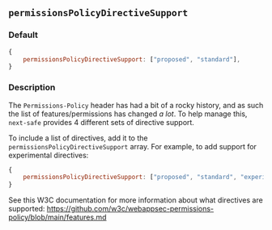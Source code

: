 ## `permissionsPolicyDirectiveSupport`

### Default

```js
{
	permissionsPolicyDirectiveSupport: ["proposed", "standard"],
}
```

### Description

The `Permissions-Policy` header has had a bit of a rocky history, and as such the list of features/permissions has changed _a lot_. To help manage this, `next-safe` provides 4 different sets of directive support.

To include a list of directives, add it to the `permissionsPolicyDirectiveSupport` array. For example, to add support for experimental directives:

```js
{
	permissionsPolicyDirectiveSupport: ["proposed", "standard", "experimental"],
}
```

See this W3C documentation for more information about what directives are supported: https://github.com/w3c/webappsec-permissions-policy/blob/main/features.md
